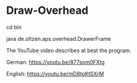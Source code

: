 # Draw-Overhead

cd bin

java de.oltzen.aps.overhead.DrawerFrame


The YouTube video describes at best the program. 

German: https://youtu.be/877som0FXtg

English: https://youtu.be/mD8tpKtSXrM
